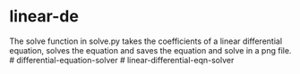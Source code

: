 # linear-de
The solve function in solve.py takes the coefficients of a linear differential equation, solves the equation and saves the equation and solve in a png file.
#   d i f f e r e n t i a l - e q u a t i o n - s o l v e r  
 #   l i n e a r - d i f f e r e n t i a l - e q n - s o l v e r  
 